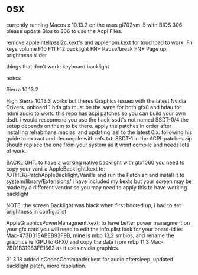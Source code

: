 # osx

currently running Macos x 10.13.2 on the asus gl702vm i5 with BIOS 306
please update Bios to 306 to use the Acpi Files.

remove appleintellpssi2c.kext's and applehpm.kext for touchpad to work.
Fn keys
volume F10 F11 F12
backlight FN+ Pause/break FN+ Page up, brightness slider


things that don't work:
keyboard backlight 


notes:

Sierra 10.13.2

High Sierra 10.13.3 works but theres Graphics issues with the latest Nvidia Drivers. 
onboard 1 hda gfx must be the same for both gfx0 and hdau for hdmi audio to work. 
this repo has acpi patches so you can build your own dsdt. 
i would reccomend you use the hack-ssdt's not named SSDT-0/4 the setup depends on them to be there. 
apply the patches in order after installing rehabmans maciasl and updating iasl to the latest 6.x. 
following his guide to extract and decompile with refs.txt. 
SSDT-1 in the ACPI-patches.zip should replace the one from your system as it wont compile and needs lots of work.

BACKLIGHT.
to have a working native backlight with gtx1060 you need to copy your vanilla AppleBacklight.kext
to: /OTHER/PatchAppleBacklight/Vanilla and run the Patch.sh and install it to system/library/Extensions/
i have included my kexts but your screen may be made by a different vendor so you may need to apply this to have working backlight

NOTE: the screen Backlight was black when first booted up, i had to set brightness in config.plist

AppleGraphicsPowerManagment.kext:
to have better power managment on your gfx card you will need to edit the info.plist
look for your board-id ie: Mac-473D31EABEB93F9B, mine is mbp 13,2 smbios, and rename the graphics ie IGPU to GFX0 and copy the data from mbp 11,3 Mac-2BD1B31983FE1663 as it uses nvidia graphics.

31.3.18 added cCodecCommander.kext for audio aftersleep.
updated backlight patch, more resolution.
